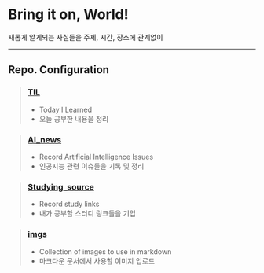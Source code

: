 # Bring it on, World!
새롭게 알게되는 사실들을 주제, 시간, 장소에 관계없이 

---
## Repo. Configuration
>### [TIL](https://github.com/jinmang2/bring_it_on/tree/master/TIL)
>- Today I Learned
>- 오늘 공부한 내용을 정리

>### [AI_news](https://github.com/jinmang2/bring_it_on/tree/master/AI_news)
>- Record Artificial Intelligence Issues
>- 인공지능 관련 이슈들을 기록 및 정리

>### [Studying_source](https://github.com/jinmang2/bring_it_on/tree/master/Studying_source)
>- Record study links
>- 내가 공부할 스터디 링크들을 기입

>### [imgs](https://github.com/jinmang2/bring_it_on/tree/master/img)
>- Collection of images to use in markdown
>- 마크다운 문서에서 사용할 이미지 업로드
